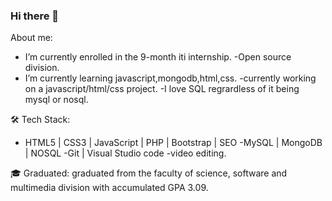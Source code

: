 ### Hi there 👋


About me:
- I’m currently enrolled in the 9-month iti internship.
-Open source division.
- I’m currently learning javascript,mongodb,html,css.
-currently working on a javascript/html/css project.
-I love SQL regrardless of it being mysql or nosql.




🛠 Tech Stack:


  - HTML5 | CSS3 | JavaScript | PHP | Bootstrap | SEO
   -MySQL | MongoDB | NOSQL
   -Git | Visual Studio code
   -video editing.



🎓 Graduated:
  graduated from the faculty of science, software and multimedia division with accumulated GPA 3.09.
         
  
  

